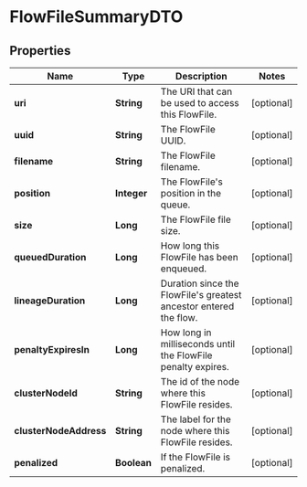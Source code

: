

# FlowFileSummaryDTO

## Properties

Name | Type | Description | Notes
------------ | ------------- | ------------- | -------------
**uri** | **String** | The URI that can be used to access this FlowFile. |  [optional]
**uuid** | **String** | The FlowFile UUID. |  [optional]
**filename** | **String** | The FlowFile filename. |  [optional]
**position** | **Integer** | The FlowFile&#39;s position in the queue. |  [optional]
**size** | **Long** | The FlowFile file size. |  [optional]
**queuedDuration** | **Long** | How long this FlowFile has been enqueued. |  [optional]
**lineageDuration** | **Long** | Duration since the FlowFile&#39;s greatest ancestor entered the flow. |  [optional]
**penaltyExpiresIn** | **Long** | How long in milliseconds until the FlowFile penalty expires. |  [optional]
**clusterNodeId** | **String** | The id of the node where this FlowFile resides. |  [optional]
**clusterNodeAddress** | **String** | The label for the node where this FlowFile resides. |  [optional]
**penalized** | **Boolean** | If the FlowFile is penalized. |  [optional]



